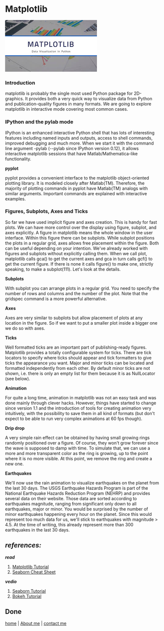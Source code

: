 
# Matplotlib

![photo](../img3/Matplotlib.jpeg)

### Introduction

matplotlib is probably the single most used Python package for 2D-graphics. It provides both a very quick way to visualize data from Python and publication-quality figures in many formats. We are going to explore matplotlib in interactive mode covering most common cases.

### IPython and the pylab mode

IPython is an enhanced interactive Python shell that has lots of interesting features including named inputs and outputs, access to shell commands, improved debugging and much more. When we start it with the command line argument -pylab (--pylab since IPython version 0.12), it allows interactive matplotlib sessions that have Matlab/Mathematica-like functionality.

**pyplot**

pyplot provides a convenient interface to the matplotlib object-oriented plotting library. It is modeled closely after Matlab(TM). Therefore, the majority of plotting commands in pyplot have Matlab(TM) analogs with similar arguments. Important commands are explained with interactive examples.

### Figures, Subplots, Axes and Ticks

So far we have used implicit figure and axes creation. This is handy for fast plots. We can have more control over the display using figure, subplot, and axes explicitly. A figure in matplotlib means the whole window in the user interface. Within this figure there can be subplots. While subplot positions the plots in a regular grid, axes allows free placement within the figure. Both can be useful depending on your intention. We've already worked with figures and subplots without explicitly calling them. When we call plot, matplotlib calls gca() to get the current axes and gca in turn calls gcf() to get the current figure. If there is none it calls figure() to make one, strictly speaking, to make a subplot(111). Let's look at the details.

**Subplots**

With subplot you can arrange plots in a regular grid. You need to specify the number of rows and columns and the number of the plot. Note that the gridspec command is a more powerful alternative.

**Axes**

Axes are very similar to subplots but allow placement of plots at any location in the figure. So if we want to put a smaller plot inside a bigger one we do so with axes.

**Ticks**

Well formatted ticks are an important part of publishing-ready figures. Matplotlib provides a totally configurable system for ticks. There are tick locators to specify where ticks should appear and tick formatters to give ticks the appearance you want. Major and minor ticks can be located and formatted independently from each other. By default minor ticks are not shown, i.e. there is only an empty list for them because it is as NullLocator (see below).

**Animation**

For quite a long time, animation in matplotlib was not an easy task and was done mainly through clever hacks. However, things have started to change since version 1.1 and the introduction of tools for creating animation very intuitively, with the possibility to save them in all kind of formats (but don't expect to be able to run very complex animations at 60 fps though).

**Drip drop**

A very simple rain effect can be obtained by having small growing rings randomly positioned over a figure. Of course, they won't grow forever since the wave is supposed to damp with time. To simulate that, we can use a more and more transparent color as the ring is growing, up to the point where it is no more visible. At this point, we remove the ring and create a new one.

**Earthquakes**

We'll now use the rain animation to visualize earthquakes on the planet from the last 30 days. The USGS Earthquake Hazards Program is part of the National Earthquake Hazards Reduction Program (NEHRP) and provides several data on their website. Those data are sorted according to earthquakes magnitude, ranging from significant only down to all earthquakes, major or minor. You would be surprised by the number of minor earthquakes happening every hour on the planet. Since this would represent too much data for us, we'll stick to earthquakes with magnitude > 4.5. At the time of writing, this already represent more than 300 earthquakes in the last 30 days.


## ***references:***
***read***
1. [Matplotlib Tutorial](https://www.labri.fr/perso/nrougier/teaching/matplotlib/)
1. [Seaborn Cheat Sheet](https://s3.amazonaws.com/assets.datacamp.com/blog_assets/Python_Seaborn_Cheat_Sheet.pdf)

***vedio***


1. [Seaborn Tutorial](https://seaborn.pydata.org/tutorial.html)
1. [Bokeh Tutorial](https://mybinder.org/v2/gh/bokeh/bokeh-notebooks/master?filepath=tutorial%2F00%20-%20Introduction%20and%20Setup.ipynb)


Done
---
 
[home](../README.md) | [About me](../about-me.md) | [contact me](../contact-me.md)